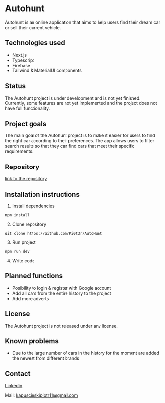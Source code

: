 # Autohunt

Autohunt is an online application that aims to help users find their dream car or sell their current vehicle.

## Technologies used

- Next.js
- Typescript
- Firebase
- Tailwind & MaterialUI components

## Status

The Autohunt project is under development and is not yet finished. Currently, some features are not yet implemented and the project does not have full functionality.

## Project goals

The main goal of the Autohunt project is to make it easier for users to find the right car according to their preferences. The app allows users to filter search results so that they can find cars that meet their specific requirements.

## Repository

[link to the repository](https://github.com/Pi0t3r/AutoHunt)

## Installation instructions

1. Install dependencies

```
npm install
```
2. Clone repository
```
git clone https://github.com/Pi0t3r/AutoHunt
```

3. Run project

```
npm run dev
```

4. Write code

## Planned functions

- Posibility to login & register with Google account
- Add all cars from the entire history to the project
- Add more adverts

## License

The Autohunt project is not released under any license.

## Known problems

- Due to the large number of cars in the history for the moment are added the newest from different brands

## Contact

[Linkedin](https://www.linkedin.com/in/piotrkapuscinski/)

Mail: kapuscinskipiotr11@gmail.com
